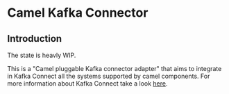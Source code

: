 # Camel Kafka Connector

## Introduction
The state is heavly WIP.

This is a "Camel pluggable Kafka connector adapter" that aims to integrate in Kafka Connect all the systems supported by camel components.
For more information about Kafka Connect take a look [here](http://kafka.apache.org/documentation/#connect).

